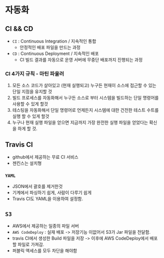 # 자동화

## CI && CD
- `CI` : Continuous Integration / 지속적인 통합
	- 안정적인 배포 파일을 만드는 과정
- `CD` :  Continuous Deployment / 지속적인 배포
	- CI 빌드 결과를 자동으로 운영 서버에 무중단 배포까지 진행되는 과정

### CI 4가지 규칙 - 마틴 파울러
1. 모든 소스 코드가 살아있고 (현재 실행되고) 누구든 현재이 소스에 접근할 수 있는 단일 지점을 유지할 것
2. 빌드 프로세스를 자동화해서 누구든 소스로 부터 시스템을 빌드하는 단일 명령어를 사용할 수 있게 할것
3. 테스팅을 자동화해서 단일 명령어로 언제든지 시스템에 대한 건전한 테스트 수트를 실행 할 수  있게 할것
4. 누구나 현재 실행 파일을 얻으면 지금까지 가장 완전한 실행 파일을 얻었다는 확신을 하게 할 것.

## Travis CI
- github에서 제공하는 무료 CI 서비스
- 젠킨스는 설치형

### `YAML`
- JSON에서 괄호를 제거한것
- 기계에서 파싱하기 쉽게, 사람이 다루기 쉽게
- Travis CI도 YAML을 이용하여 설정함.

## `S3`
- AWS에서 제공하는 일종의 파일 서버
- `AWS CodeDeploy` : 실재 배포 -> 저장기능 이없어서 S3가 Jar 파일을 전달함.
- travis CI에서 생성한 Build 파일을 저장 -> 이후에 AWS CodeDeploy에서 배포할 파일로 가져감.
- 퍼블릭 액세스를 모두 차단을 해야함